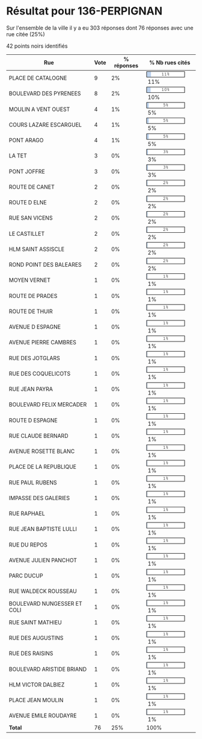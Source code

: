 # Résultat pour 136-PERPIGNAN

Sur l'ensemble de la ville il y a eu 303 réponses dont 76 réponses avec une rue citée (25%)

42 points noirs identifiés

| Rue | Vote | % réponses | % Nb rues cités|
|-----|------|------------|----------------|
| PLACE DE CATALOGNE | 9 | 2% | <img src="../../img/bar_11.gif" />&nbsp;11%|
| BOULEVARD DES PYRENEES | 8 | 2% | <img src="../../img/bar_10.gif" />&nbsp;10%|
| MOULIN A VENT OUEST | 4 | 1% | <img src="../../img/bar_5.gif" />&nbsp;5%|
| COURS LAZARE ESCARGUEL | 4 | 1% | <img src="../../img/bar_5.gif" />&nbsp;5%|
| PONT ARAGO | 4 | 1% | <img src="../../img/bar_5.gif" />&nbsp;5%|
| LA TET | 3 | 0% | <img src="../../img/bar_3.gif" />&nbsp;3%|
| PONT JOFFRE | 3 | 0% | <img src="../../img/bar_3.gif" />&nbsp;3%|
| ROUTE DE CANET | 2 | 0% | <img src="../../img/bar_2.gif" />&nbsp;2%|
| ROUTE D ELNE | 2 | 0% | <img src="../../img/bar_2.gif" />&nbsp;2%|
| RUE SAN VICENS | 2 | 0% | <img src="../../img/bar_2.gif" />&nbsp;2%|
| LE CASTILLET | 2 | 0% | <img src="../../img/bar_2.gif" />&nbsp;2%|
| HLM SAINT ASSISCLE | 2 | 0% | <img src="../../img/bar_2.gif" />&nbsp;2%|
| ROND POINT DES BALEARES | 2 | 0% | <img src="../../img/bar_2.gif" />&nbsp;2%|
| MOYEN VERNET | 1 | 0% | <img src="../../img/bar_1.gif" />&nbsp;1%|
| ROUTE DE PRADES | 1 | 0% | <img src="../../img/bar_1.gif" />&nbsp;1%|
| ROUTE DE THUIR | 1 | 0% | <img src="../../img/bar_1.gif" />&nbsp;1%|
| AVENUE D ESPAGNE | 1 | 0% | <img src="../../img/bar_1.gif" />&nbsp;1%|
| AVENUE PIERRE CAMBRES | 1 | 0% | <img src="../../img/bar_1.gif" />&nbsp;1%|
| RUE DES JOTGLARS | 1 | 0% | <img src="../../img/bar_1.gif" />&nbsp;1%|
| RUE DES COQUELICOTS | 1 | 0% | <img src="../../img/bar_1.gif" />&nbsp;1%|
| RUE JEAN PAYRA | 1 | 0% | <img src="../../img/bar_1.gif" />&nbsp;1%|
| BOULEVARD FELIX MERCADER | 1 | 0% | <img src="../../img/bar_1.gif" />&nbsp;1%|
| ROUTE D ESPAGNE | 1 | 0% | <img src="../../img/bar_1.gif" />&nbsp;1%|
| RUE CLAUDE BERNARD | 1 | 0% | <img src="../../img/bar_1.gif" />&nbsp;1%|
| AVENUE ROSETTE BLANC | 1 | 0% | <img src="../../img/bar_1.gif" />&nbsp;1%|
| PLACE DE LA REPUBLIQUE | 1 | 0% | <img src="../../img/bar_1.gif" />&nbsp;1%|
| RUE PAUL RUBENS | 1 | 0% | <img src="../../img/bar_1.gif" />&nbsp;1%|
| IMPASSE DES GALERIES | 1 | 0% | <img src="../../img/bar_1.gif" />&nbsp;1%|
| RUE RAPHAEL | 1 | 0% | <img src="../../img/bar_1.gif" />&nbsp;1%|
| RUE JEAN BAPTISTE LULLI | 1 | 0% | <img src="../../img/bar_1.gif" />&nbsp;1%|
| RUE DU REPOS | 1 | 0% | <img src="../../img/bar_1.gif" />&nbsp;1%|
| AVENUE JULIEN PANCHOT | 1 | 0% | <img src="../../img/bar_1.gif" />&nbsp;1%|
| PARC DUCUP | 1 | 0% | <img src="../../img/bar_1.gif" />&nbsp;1%|
| RUE WALDECK ROUSSEAU | 1 | 0% | <img src="../../img/bar_1.gif" />&nbsp;1%|
| BOULEVARD NUNGESSER ET COLI | 1 | 0% | <img src="../../img/bar_1.gif" />&nbsp;1%|
| RUE SAINT MATHIEU | 1 | 0% | <img src="../../img/bar_1.gif" />&nbsp;1%|
| RUE DES AUGUSTINS | 1 | 0% | <img src="../../img/bar_1.gif" />&nbsp;1%|
| RUE DES RAISINS | 1 | 0% | <img src="../../img/bar_1.gif" />&nbsp;1%|
| BOULEVARD ARISTIDE BRIAND | 1 | 0% | <img src="../../img/bar_1.gif" />&nbsp;1%|
| HLM VICTOR DALBIEZ | 1 | 0% | <img src="../../img/bar_1.gif" />&nbsp;1%|
| PLACE JEAN MOULIN | 1 | 0% | <img src="../../img/bar_1.gif" />&nbsp;1%|
| AVENUE EMILE ROUDAYRE | 1 | 0% | <img src="../../img/bar_1.gif" />&nbsp;1%|
| **Total** | 76 | 25% | 100%|
